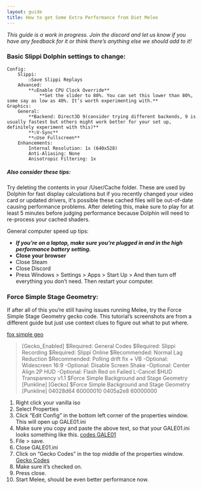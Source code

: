```yaml
---
layout: guide
title: How to get Some Extra Performance from Diet Melee
---
```



*This guide is a work in progress. Join the discord and let us know if you have any feedback for it or think there’s anything else we should add to it!*

### Basic Slippi Dolphin settings to change:
	Config:
		Slippi:
			☐Save Slippi Replays
		Advanced:
			**☑Enable CPU Clock Override**
				**Set the slider to 80%. You can set this lower than 80%, some say as low as 40%. It’s worth experimenting with.**
	Graphics:
		General:
			**Backend: Direct3D 9(consider trying different backends, 9 is usually fastest but others might work better for your set up, definitely experiment with this)**
			**☐V-Sync**
			**☑Use Fullscreen**
		Enhancements:
			Internal Resolution: 1x (640x528)
			Anti-Aliasing: None
			Anisotropic Filtering: 1x

##### Also consider these tips:
Try deleting the contents in your <dolphin>/User/Cache folder. These are used by Dolphin for fast display calculations but if you recently changed your video card or updated drivers, it's possible these cached files will be out-of-date causing performance problems. After deleting this, make sure to play for at least 5 minutes before judging performance because Dolphin will need to re-process your cached shaders.

General computer speed up tips:

- ***If you’re on a laptop, make sure you’re plugged in and in the high performance battery setting.***
- **Close your browser**
- Close Steam
- Close Discord
- Press Windows > Settings > Apps > Start Up > And then turn off everything you don’t need. Then restart your computer.

### Force Simple Stage Geometry:

If after all of this you’re still having issues running Melee, try the Force Simple Stage Geometry gecko code. This tutorial’s screenshots are from a different guide but just use context clues to figure out what to put where.

[fox simple geo](/images/guides/perf-1.png)

>[Gecko_Enabled]
>$Required: General Codes
>$Required: Slippi Recording
>$Required: Slippi Online
>$Recommended: Normal Lag Reduction
>$Recommended: Polling drift fix + VB
>-Optional: Widescreen 16:9
>-Optional: Disable Screen Shake
>-Optional: Center Align 2P HUD
>-Optional: Flash Red on Failed L-Cancel
>$HUD Transparency v1.1
>$Force Simple Background and Stage Geometry [Punkline]
>[Gecko]
>$Force Simple Background and Stage Geometry [Punkline]
>04028d64 60000010
>0405a2e8 60000000

1. Right click your vanilla iso
2. Select Properties
3. Click “Edit Config” in the bottom left corner of the properties window. This will open up GALE01.ini
4. Make sure you copy and paste the above text, so that your GALE01.ini looks something like this.
[codes GALE01](/images/guides/perf-2.png)
5. File > save.
6. Close GALE01.ini
7. Click on “Gecko Codes” in the top middle of the properties window.
[Gecko Codes](/images/guides/perf-3.png)
8. Make sure it’s checked on.
9. Press close.
10. Start Melee, should be even better performance now.
